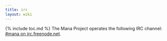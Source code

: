 ```yaml
---
title: irc
layout: wiki
---
```

{% include toc.md %}
The Mana Project operates the following IRC channel: [#mana on irc.freenode.net](http://webchat.freenode.net/?channels=).
